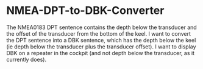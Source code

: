 # NMEA-DPT-to-DBK-Converter
The NMEA0183 DPT sentence contains the depth below the transducer and the offset of the transducer from the bottom of the keel. I want to convert the DPT sentence into a DBK sentence, which has the depth below the keel (ie depth below the transducer plus the transducer offset). I want to display DBK on a repeater in the cockpit (and not depth below the transducer, as it currently does).

